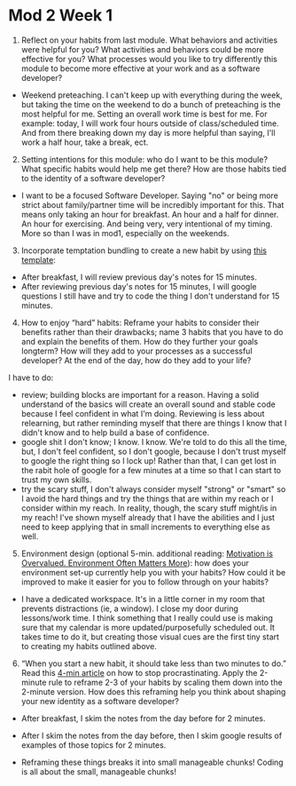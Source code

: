 # Mod 2 Week 1

1. Reflect on your habits from last module. What behaviors and activities were helpful for you? What activities and behaviors could be more effective for you? What processes would you like to try differently this module to become more effective at your work and as a software developer?

- Weekend preteaching. I can't keep up with everything during the week, but taking the time on the weekend to do a bunch of preteaching is the most helpful for me. Setting an overall work time is best for me. For example: today, I will work four hours outside of class/scheduled time. And from there breaking down my day is more helpful than saying, I'll work a half hour, take a break, ect.

2. Setting intentions for this module: who do I want to be this module? What specific habits would help me get there? How are those habits tied to the identity of a software developer?

- I want to be a focused Software Developer. Saying "no" or being more strict about family/partner time will be incredibly important for this. That means only taking an hour for breakfast. An hour and a half for dinner. An hour for exercising. And being very, very intentional of my timing. More so than I was in mod1, especially on the weekends.

3. Incorporate temptation bundling to create a new habit by using [this template](https://jamesclear.com/temptation-bundling):

- After breakfast, I will review previous day's notes for 15 minutes.
- After reviewing previous day's notes for 15 minutes, I will google questions I still have and try to code the thing I don't understand for 15 minutes.

4. How to enjoy “hard” habits: Reframe your habits to consider their benefits rather than their drawbacks; name 3 habits that you have to do and explain the benefits of them. How do they further your goals longterm? How will they add to your processes as a successful developer? At the end of the day, how do they add to your life?

I have to do:
- review; building blocks are important for a reason. Having a solid understand of the basics will create an overall sound and stable code because I feel confident in what I'm doing. Reviewing is less about relearning, but rather reminding myself that there are things I know that I didn't know and to help build a base of confidence.
- google shit I don't know; I know. I know. We're told to do this all the time, but, I don't feel confident, so I don't google, because I don't trust myself to google the right thing so I lock up! Rather than that, I can get lost in the rabit hole of google for a few minutes at a time so that I can start to trust my own skills.
- try the scary stuff, I don't always consider myself "strong" or "smart" so I avoid the hard things and try the things that are within my reach or I consider within my reach. In reality, though, the scary stuff might/is in my reach! I've shown myself already that I have the abilities and I just need to keep applying that in small increments to everything else as well.

5. Environment design (optional 5-min. additional reading: [Motivation is Overvalued. Environment Often Matters More](https://jamesclear.com/power-of-environment)): how does your environment set-up currently help you with your habits? How could it be improved to make it easier for you to follow through on your habits?

- I have a dedicated workspace. It's in a little corner in my room that prevents distractions (ie, a window). I close my door during lessons/work time. I think something that I really could use is making sure that my calendar is more updated/purposefully scheduled out. It takes time to do it, but creating those visual cues are the first tiny start to creating my habits outlined above.

6. “When you start a new habit, it should take less than two minutes to do.” Read this [4-min article](https://jamesclear.com/how-to-stop-procrastinating) on how to stop procrastinating. Apply the 2-minute rule to reframe 2-3 of your habits by scaling them down into the 2-minute version. How does this reframing help you think about shaping your new identity as a software developer?

- After breakfast, I skim the notes from the day before for 2 minutes.
- After I skim the notes from the day before, then I skim google results of examples of those topics for 2 minutes.

- Reframing these things breaks it into small manageable chunks! Coding is all about the small, manageable chunks!
